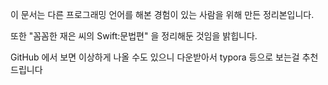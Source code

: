이 문서는 다른 프로그래밍 언어를 해본 경험이 있는 사람을 위해 만든 정리본입니다. 

또한 "꼼꼼한 재은 씨의 Swift:문법편" 을 정리해둔 것임을 밝힙니다.

GitHub 에서 보면 이상하게 나올 수도 있으니 다운받아서 typora 등으로 보는걸 추천드립니다
